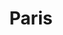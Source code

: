 ---
weight: 8
images:
- https://cdn.myportfolio.com/bc033a10-b5ec-4733-9dd3-33de859b88a8/d72e8aca-bc8c-4597-8b52-ae060b9df7d7_rw_600.jpg?h=31b6e6f00e285722fbf27e3ffa808a5e
title: Paris
tags:
- paris
- archive
---